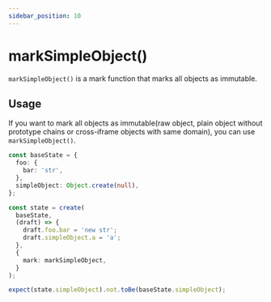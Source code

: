 ```yaml
---
sidebar_position: 10
---
```


# markSimpleObject()

`markSimpleObject()` is a mark function that marks all objects as immutable.

## Usage

If you want to mark all objects as immutable(raw object,  plain object without prototype chains or cross-iframe objects with same domain), you can use `markSimpleObject()`.

```ts
const baseState = {
  foo: {
    bar: 'str',
  },
  simpleObject: Object.create(null),
};

const state = create(
  baseState,
  (draft) => {
    draft.foo.bar = 'new str';
    draft.simpleObject.a = 'a';
  },
  {
    mark: markSimpleObject,
  }
);

expect(state.simpleObject).not.toBe(baseState.simpleObject);
```

